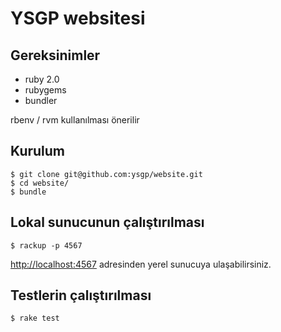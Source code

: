 YSGP websitesi
==============

## Gereksinimler

* ruby 2.0
* rubygems
* bundler

rbenv / rvm kullanılması önerilir

## Kurulum

    $ git clone git@github.com:ysgp/website.git
    $ cd website/
    $ bundle

## Lokal sunucunun çalıştırılması

    $ rackup -p 4567

[http://localhost:4567](http://localhost:4567) adresinden yerel sunucuya
ulaşabilirsiniz.

## Testlerin çalıştırılması

    $ rake test
